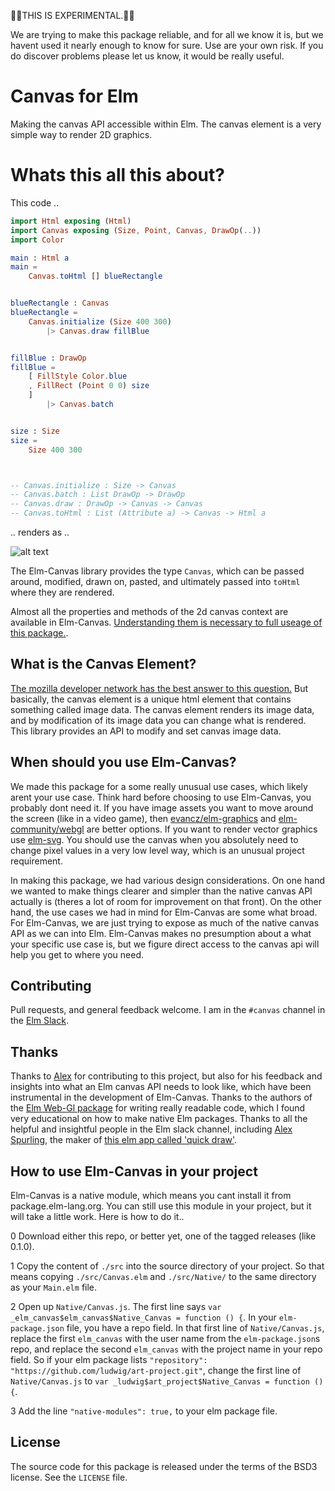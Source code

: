 🚨🚨THIS IS EXPERIMENTAL.🚨🚨 

We are trying to make this package reliable, and for all we know it is, but we havent used it nearly enough to know for sure. Use are your own risk. If you do discover problems please let us know, it would be really useful.

# Canvas for Elm

Making the canvas API accessible within Elm. The canvas element is a very simple way to render 2D graphics.

# Whats this all this about?

This code ..

``` Elm
import Html exposing (Html)
import Canvas exposing (Size, Point, Canvas, DrawOp(..))
import Color

main : Html a
main =
    Canvas.toHtml [] blueRectangle


blueRectangle : Canvas
blueRectangle =
    Canvas.initialize (Size 400 300)
        |> Canvas.draw fillBlue


fillBlue : DrawOp
fillBlue =
    [ FillStyle Color.blue
    , FillRect (Point 0 0) size
    ]
        |> Canvas.batch


size : Size
size =
    Size 400 300



-- Canvas.initialize : Size -> Canvas
-- Canvas.batch : List DrawOp -> DrawOp
-- Canvas.draw : DrawOp -> Canvas -> Canvas
-- Canvas.toHtml : List (Attribute a) -> Canvas -> Html a
```

.. renders as ..

![alt text](http://i.imgur.com/SruZuvZ.png "Simple Canvas Render")


The Elm-Canvas library provides the type `Canvas`, which can be passed around, modified, drawn on, pasted, and ultimately passed into `toHtml` where they are rendered.

Almost all the properties and methods of the 2d canvas context are available in Elm-Canvas. [Understanding them is necessary to full useage of this package.](https://developer.mozilla.org/en-US/docs/Web/API/CanvasRenderingContext2D).


## What is the Canvas Element?

[The mozilla developer network has the best answer to this question.](https://developer.mozilla.org/en-US/docs/Web/API/Canvas_API) But basically, the canvas element is a unique html element that contains something called image data. The canvas element renders its image data, and by modification of its image data you can change what is rendered. This library provides an API to modify and set canvas image data.


## When should you use Elm-Canvas?

We made this package for a some really unusual use cases, which likely arent your use case. Think hard before choosing to use Elm-Canvas, you probably dont need it. If you have image assets you want to move around the screen (like in a video game), then [evancz/elm-graphics](https://github.com/evancz/elm-graphics) and [elm-community/webgl](https://github.com/elm-community/webgl) are better options. If you want to render vector graphics use [elm-svg](http://package.elm-lang.org/packages/elm-lang/svg/latest). You should use the canvas when you absolutely need to change pixel values in a very low level way, which is an unusual project requirement.

In making this package, we had various design considerations. On one hand we wanted to make things clearer and simpler than the native canvas API actually is (theres a lot of room for improvement on that front). On the other hand, the use cases we had in mind for Elm-Canvas are some what broad. For Elm-Canvas, we are just trying to expose as much of the native canvas API as we can into Elm. Elm-Canvas makes no presumption about a what your specific use case is, but we figure direct access to the canvas api will help you get to where you need.

## Contributing

Pull requests, and general feedback welcome. I am in the `#canvas` channel in the [Elm Slack](https://elmlang.slack.com).

## Thanks

Thanks to [Alex](https://github.com/mrozbarry) for contributing to this project, but also for his feedback and insights into what an Elm canvas API needs to look like, which have been instrumental in the development of Elm-Canvas. Thanks to the authors of the [Elm Web-Gl package](https://github.com/elm-community/webgl) for writing really readable code, which I found very educational on how to make native Elm packages. Thanks to all the helpful and insightful people in the Elm slack channel, including [Alex Spurling](https://github.com/alexspurling), the maker of [this elm app called 'quick draw'](https://github.com/alexspurling).

## How to use Elm-Canvas in your project

Elm-Canvas is a native module, which means you cant install it from package.elm-lang.org. You can still use this module in your project, but it will take a little work. Here is how to do it..

0 Download either this repo, or better yet, one of the tagged releases (like 0.1.0).

1 Copy the content of `./src` into the source directory of your project. So that means copying `./src/Canvas.elm` and `./src/Native/` to the same directory as your `Main.elm` file.

2 Open up `Native/Canvas.js`. The first line says `var _elm_canvas$elm_canvas$Native_Canvas = function () {`. In your `elm-package.json` file, you have a repo field. In that first line of `Native/Canvas.js`, replace the first `elm_canvas` with the user name from the `elm-package.json`s repo, and replace the second `elm_canvas` with the project name in your repo field. So if your elm package lists `"repository": "https://github.com/ludwig/art-project.git"`, change the first line of `Native/Canvas.js` to `var _ludwig$art_project$Native_Canvas = function () {`.

3 Add the line `"native-modules": true,` to your elm package file.

## License

The source code for this package is released under the terms of the BSD3 license. See the `LICENSE` file.



